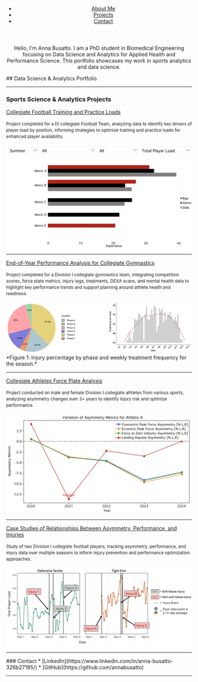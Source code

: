 <header id="main-header">
  <nav id="navbar">
    <ul>
      <li><a href="#about-me">About Me</a></li>
      <li><a href="#projects">Projects</a></li>
      <li><a href="#contact">Contact</a></li>
    </ul>
  </nav>
</header>

<div id="about-me"></div>
<p style="text-align: center;">Hello, I'm Anna Busatto. I am a PhD student in Biomedical Engineering focusing on Data Science and Analytics for Applied Health and Performance Science. This portfolio showcases my work in sports analytics and data science.</p>

<div id="projects"></div>
## Data Science & Analytics Portfolio

---

### Sports Science & Analytics Projects 

[Collegiate Football Training and Practice Loads](/FB_PlayerLoadProject)

<small>Project completed for a DI collegiate Football Team, analyzing data to identify key drivers of player load by position, informing strategies to optimize training and practice loads for enhanced player availability.
</small>

<img src="images/CFB-training-load/dashboard.jpg?raw=true"/>

---

[End-of-Year Performance Analysis for Collegiate Gymnastics](/Gymnastics_Report)

<small>Project completed for a Division I collegiate gymnastics team, integrating competition scores, force plate metrics, injury logs, treatments, DEXA scans, and mental health data to highlight key performance trends and support planning around athlete health and readiness.</small>

<img src="images/Gymnastics/overview-figure.png?raw=true"/>
*Figure 1: Injury percentage by phase and weekly treatment frequency for the season.*

---

[Collegiate Athletes Force Plate Analysis](/AthleteProfiling_ForcePlate)

<small>Project conducted on male and female Division I collegiate athletes from various sports, analyzing asymmetry changes over 3+ years to identify injury risk and optimize performance.
</small>

<img src="images/AthleteProfiling/asymmetry.jpg?raw=true"/>

---

[Case Studies of Relationships Between Asymmetry, Performance, and Injuries](/FB_CaseStudies)

<small>Study of two Division I collegiate football players, tracking asymmetry, performance, and injury data over multiple seasons to inform injury prevention and performance optimization approaches.
</small>

<img src="images/AthleteProfiling/playerLoad.jpg?raw=true"/>

---

<div id="contact"></div>
### Contact
* [LinkedIn](https://www.linkedin.com/in/anna-busatto-326b27195/)
* [GitHub](https://github.com/annabusatto)

---
